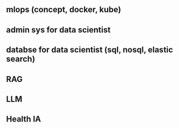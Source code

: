 ## mlops (concept, docker, kube)
## admin sys for data scientist
## databse for data scientist (sql, nosql, elastic search)
## RAG
## LLM
## Health IA
##
